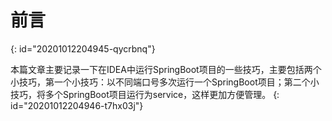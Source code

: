 # 前言
{: id="20201012204945-qycrbnq"}

本篇文章主要记录一下在IDEA中运行SpringBoot项目的一些技巧，主要包括两个小技巧，第一个小技巧：以不同端口号多次运行一个SpringBoot项目；第二个小技巧，将多个SpringBoot项目运行为service，这样更加方便管理。
{: id="20201012204946-t7hx03j"}
